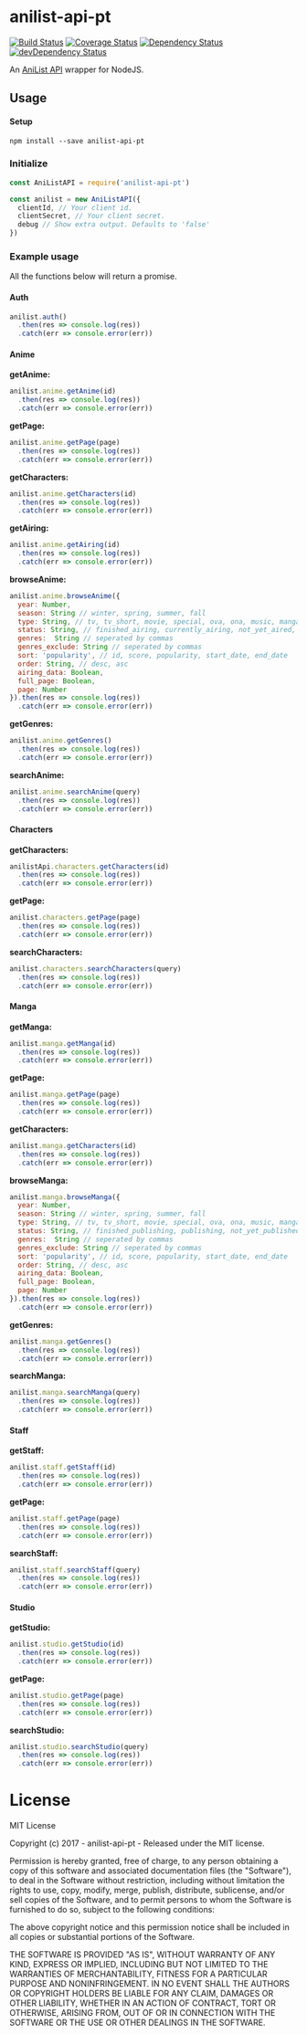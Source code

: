 # anilist-api-pt

[![Build Status](https://travis-ci.org/ChrisAlderson/anilist-api-pt.svg?branch=master)](https://travis-ci.org/ChrisAlderson/anilist-api-pt)
[![Coverage Status](https://coveralls.io/repos/github/ChrisAlderson/anilist-api-pt/badge.svg?branch=master)](https://coveralls.io/github/ChrisAlderson/anilist-api-pt?branch=master)
[![Dependency Status](https://david-dm.org/ChrisAlderson/anilist-api-pt.svg)](https://david-dm.org/ChrisAlderson/anilist-api-pt)
[![devDependency Status](https://david-dm.org/ChrisAlderson/anilist-api-pt/dev-status.svg)](https://david-dm.org/ChrisAlderson/anilist-api-pt#info=devDependencies)

An [AniList API](https://anilist-api.readthedocs.io/en/latest/introduction.html) wrapper for NodeJS.

## Usage

#### Setup
```
npm install --save anilist-api-pt
```

### Initialize
```js
const AniListAPI = require('anilist-api-pt')

const anilist = new AniListAPI({
  clientId, // Your client id.
  clientSecret, // Your client secret.
  debug // Show extra output. Defaults to 'false'
})


```

### Example usage

All the functions below will return a promise.

#### Auth
```js
anilist.auth()
  .then(res => console.log(res))
  .catch(err => console.error(err))
```

#### Anime

**getAnime:**
```js
anilist.anime.getAnime(id)
  .then(res => console.log(res))
  .catch(err => console.error(err))
```

**getPage:**
```js
anilist.anime.getPage(page)
  .then(res => console.log(res))
  .catch(err => console.error(err))
```

**getCharacters:**
```js
anilist.anime.getCharacters(id)
  .then(res => console.log(res))
  .catch(err => console.error(err))
```

**getAiring:**
```js
anilist.anime.getAiring(id)
  .then(res => console.log(res))
  .catch(err => console.error(err))
```

**browseAnime:**
```js
anilist.anime.browseAnime({
  year: Number,
  season: String // winter, spring, summer, fall
  type: String, // tv, tv_short, movie, special, ova, ona, music, manga, novel, one_shot, doujin, manhua, manhwa
  status: String, // finished_airing, currently_airing, not_yet_aired, cancelled
  genres:  String // seperated by commas
  genres_exclude: String // seperated by commas
  sort: 'popularity', // id, score, popularity, start_date, end_date
  order: String, // desc, asc
  airing_data: Boolean,
  full_page: Boolean,
  page: Number
}).then(res => console.log(res))
  .catch(err => console.error(err))
```

**getGenres:**
```js
anilist.anime.getGenres()
  .then(res => console.log(res))
  .catch(err => console.error(err))
```

**searchAnime:**
```js
anilist.anime.searchAnime(query)
  .then(res => console.log(res))
  .catch(err => console.error(err))
```

#### Characters

**getCharacters:**
```js
anilistApi.characters.getCharacters(id)
  .then(res => console.log(res))
  .catch(err => console.error(err))
```

**getPage:**
```js
anilist.characters.getPage(page)
  .then(res => console.log(res))
  .catch(err => console.error(err))
```

**searchCharacters:**
```js
anilist.characters.searchCharacters(query)
  .then(res => console.log(res))
  .catch(err => console.error(err))
```

#### Manga

**getManga:**
```js
anilist.manga.getManga(id)
  .then(res => console.log(res))
  .catch(err => console.error(err))
```

**getPage:**
```js
anilist.manga.getPage(page)
  .then(res => console.log(res))
  .catch(err => console.error(err))
```

**getCharacters:**
```js
anilist.manga.getCharacters(id)
  .then(res => console.log(res))
  .catch(err => console.error(err))
```

**browseManga:**
```js
anilist.manga.browseManga({
  year: Number,
  season: String // winter, spring, summer, fall
  type: String, // tv, tv_short, movie, special, ova, ona, music, manga, novel, one_shot, doujin, manhua, manhwa
  status: String, // finished_publishing, publishing, not_yet_published, cancelled
  genres:  String // seperated by commas
  genres_exclude: String // seperated by commas
  sort: 'popularity', // id, score, popularity, start_date, end_date
  order: String, // desc, asc
  airing_data: Boolean,
  full_page: Boolean,
  page: Number
}).then(res => console.log(res))
  .catch(err => console.error(err))
```

**getGenres:**
```js
anilist.manga.getGenres()
  .then(res => console.log(res))
  .catch(err => console.error(err))
```

**searchManga:**
```js
anilist.manga.searchManga(query)
  .then(res => console.log(res))
  .catch(err => console.error(err))
```

#### Staff

**getStaff:**
```js
anilist.staff.getStaff(id)
  .then(res => console.log(res))
  .catch(err => console.error(err))
```

**getPage:**
```js
anilist.staff.getPage(page)
  .then(res => console.log(res))
  .catch(err => console.error(err))
```

**searchStaff:**
```js
anilist.staff.searchStaff(query)
  .then(res => console.log(res))
  .catch(err => console.error(err))
```

#### Studio

**getStudio:**
```js
anilist.studio.getStudio(id)
  .then(res => console.log(res))
  .catch(err => console.error(err))
```

**getPage:**
```js
anilist.studio.getPage(page)
  .then(res => console.log(res))
  .catch(err => console.error(err))
```

**searchStudio:**
```js
anilist.studio.searchStudio(query)
  .then(res => console.log(res))
  .catch(err => console.error(err))
```

# License

MIT License

Copyright (c) 2017 - anilist-api-pt - Released under the MIT license.

Permission is hereby granted, free of charge, to any person obtaining a copy
of this software and associated documentation files (the "Software"), to deal
in the Software without restriction, including without limitation the rights
to use, copy, modify, merge, publish, distribute, sublicense, and/or sell
copies of the Software, and to permit persons to whom the Software is
furnished to do so, subject to the following conditions:

The above copyright notice and this permission notice shall be included in all
copies or substantial portions of the Software.

THE SOFTWARE IS PROVIDED "AS IS", WITHOUT WARRANTY OF ANY KIND, EXPRESS OR
IMPLIED, INCLUDING BUT NOT LIMITED TO THE WARRANTIES OF MERCHANTABILITY,
FITNESS FOR A PARTICULAR PURPOSE AND NONINFRINGEMENT. IN NO EVENT SHALL THE
AUTHORS OR COPYRIGHT HOLDERS BE LIABLE FOR ANY CLAIM, DAMAGES OR OTHER
LIABILITY, WHETHER IN AN ACTION OF CONTRACT, TORT OR OTHERWISE, ARISING FROM,
OUT OF OR IN CONNECTION WITH THE SOFTWARE OR THE USE OR OTHER DEALINGS IN THE
SOFTWARE.
